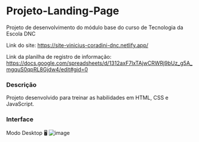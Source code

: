 # Projeto-Landing-Page
Projeto de desenvolvimento do módulo base do curso de Tecnologia da Escola DNC

Link do site: https://site-vinicius-coradini-dnc.netlify.app/

Link da planilha de registro de informação: https://docs.google.com/spreadsheets/d/1312axF7lxTAjwCRWRj9bUz_g5A_mgquS0qpRL8Gjdw4/edit#gid=0


<h3>Descrição</h3>

Projeto desenvolvido para treinar as habilidades em HTML, CSS e JavaScript.

<h3>Interface</h3>

Modo Desktop 🖥
![image](https://github.com/ViniciusCoradini76/Projeto-Landing-Page/assets/138939351/f5dd0313-fcd6-4bf0-a6a5-0320ff424b18)

